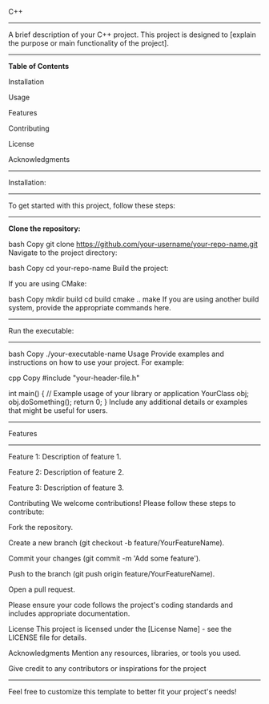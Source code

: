 C++

---

A brief description of your C++ project. This project is designed to [explain the purpose or main functionality of the project].

---

**Table of Contents**

Installation

Usage

Features

Contributing

License

Acknowledgments

---

Installation:

---

To get started with this project, follow these steps:

---

**Clone the repository:**

bash
Copy
git clone https://github.com/your-username/your-repo-name.git
Navigate to the project directory:

bash
Copy
cd your-repo-name
Build the project:

If you are using CMake:

bash
Copy
mkdir build
cd build
cmake ..
make
If you are using another build system, provide the appropriate commands here.

---

Run the executable:

---

bash
Copy
./your-executable-name
Usage
Provide examples and instructions on how to use your project. For example:

cpp
Copy
#include "your-header-file.h"

int main() {
    // Example usage of your library or application
    YourClass obj;
    obj.doSomething();
    return 0;
}
Include any additional details or examples that might be useful for users.

---

Features

---

Feature 1: Description of feature 1.

Feature 2: Description of feature 2.

Feature 3: Description of feature 3.

Contributing
We welcome contributions! Please follow these steps to contribute:

Fork the repository.

Create a new branch (git checkout -b feature/YourFeatureName).

Commit your changes (git commit -m 'Add some feature').

Push to the branch (git push origin feature/YourFeatureName).

Open a pull request.

Please ensure your code follows the project's coding standards and includes appropriate documentation.

License
This project is licensed under the [License Name] - see the LICENSE file for details.

Acknowledgments
Mention any resources, libraries, or tools you used.

Give credit to any contributors or inspirations for the project

---

Feel free to customize this template to better fit your project's needs!
